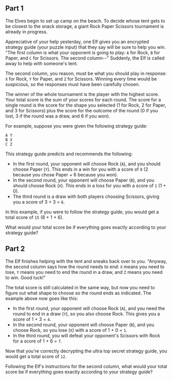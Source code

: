 ## Part 1

The Elves begin to set up camp on the beach. To decide whose tent gets to be closest to the snack storage, a giant Rock
Paper Scissors tournament is already in progress.

Appreciative of your help yesterday, one Elf gives you an encrypted strategy guide (your puzzle input) that they say
will be sure to help you win. "The first column is what your opponent is going to play: `A` for Rock, `B` for Paper,
and `C` for Scissors. The second column--" Suddenly, the Elf is called away to help with someone's tent.

The second column, you reason, must be what you should play in response: `X` for Rock, `Y` for Paper, and `Z` for
Scissors. Winning every time would be suspicious, so the responses must have been carefully chosen.

The winner of the whole tournament is the player with the highest score. Your total score is the sum of your scores for
each round. The score for a single round is the score for the shape you selected (1 for Rock, 2 for Paper, and 3 for
Scissors) plus the score for the outcome of the round (0 if you lost, 3 if the round was a draw, and 6 if you won).

For example, suppose you were given the following strategy guide:

```
A Y
B X
C Z
```

This strategy guide predicts and recommends the following:

- In the first round, your opponent will choose Rock (`A`), and you should choose Paper (`Y`). This ends in a win for
  you with a score of `8` (2 because you chose Paper + 6 because you won).
- In the second round, your opponent will choose Paper (`B`), and you should choose Rock (`X`). This ends in a loss for
  you with a score of `1` (1 + 0).
- The third round is a draw with both players choosing Scissors, giving you a score of 3 + 3 = `6`.

In this example, if you were to follow the strategy guide, you would get a total score of `15` (8 + 1 + 6).

What would your total score be if everything goes exactly according to your strategy guide?

## Part 2

The Elf finishes helping with the tent and sneaks back over to you. "Anyway, the second column says how the round needs
to end: `X` means you need to lose, `Y` means you need to end the round in a draw, and `Z` means you need to win. Good
luck!"

The total score is still calculated in the same way, but now you need to figure out what shape to choose so the round
ends as indicated. The example above now goes like this:

- In the first round, your opponent will choose Rock (`A`), and you need the round to end in a draw (`Y`), so you also
  choose
  Rock. This gives you a score of 1 + 3 = `4`.
- In the second round, your opponent will choose Paper (`B`), and you choose Rock, so you lose (`X`) with a score of 1 +
  0 = `1`.
- In the third round, you will defeat your opponent's Scissors with Rock for a score of 1 + 6 = `7`.

Now that you're correctly decrypting the ultra top secret strategy guide, you would get a total score of `12`.

Following the Elf's instructions for the second column, what would your total score be if everything goes exactly
according to your strategy guide?
